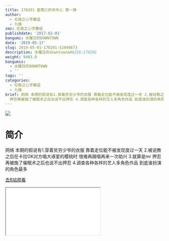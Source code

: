 ```yaml
---
title: 170201 星期三的市中心 第一弹
author:
  - 伦敦之心字幕组
  - 九條
zmz: 伦敦之心字幕组
publishdate: '2017-02-01'
bangumi: 水曜日的DOWNTOWN
date: '2019-05-17'
slug: 2019-05-01-170201-51048673
description: 水曜日的downtown&#8226;170201
weight: 9483.0
bangumis:
  - 水曜日的DOWNTOWN
  - ''
tags: ''
categories:
  - 伦敦之心字幕组
  - 九條
brief: 网络 本期的假说有1.穿着贫穷少爷的衣服 靠着走位能不被发现度过一天 2.被说教之后在卡拉OK对方唱大琢爱的樱桃时 很难再跟唱再来一次助兴 3.就算是mr
  押忍再被施了催眠术之后也说不出押忍 4.调查各种各样的艺人多角色作品 到底谁扮演的角色最多
---
```

![](https://raw.githubusercontent.com/tcgriffith/owaraisite/master/static/tmpimg/ffc9f08bdd123814faa20a56d7e9413974378f9f.jpg.480.jpg)
# 简介  
网络
本期的假说有1.穿着贫穷少爷的衣服 靠着走位能不被发现度过一天 2.被说教之后在卡拉OK对方唱大琢爱的樱桃时 很难再跟唱再来一次助兴 3.就算是mr 押忍再被施了催眠术之后也说不出押忍 4.调查各种各样的艺人多角色作品 到底谁扮演的角色最多  

[去B站观看](https://www.bilibili.com/video/av51048673/)
<div class ="resp-container"><iframe class="testiframe" src="//player.bilibili.com/player.html?aid=51048673"", scrolling="no", allowfullscreen="true" > </iframe></div> 
